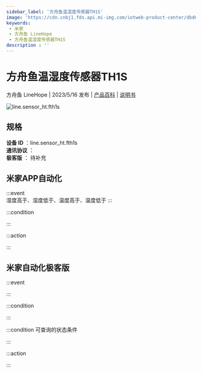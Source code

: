 ```yaml
---
sidebar_label: '方舟鱼温湿度传感器TH1S'
image: 'https://cdn.cnbj1.fds.api.mi-img.com/iotweb-product-center/dbd66e54f2e329f356824318d2d05c03_1661421486508.png?GalaxyAccessKeyId=AKVGLQWBOVIRQ3XLEW&Expires=9223372036854775807&Signature=+5G1ZKRK5rMCy3qOqehsP8JnoYQ='
keywords: 
 - 米家
 - 方舟鱼 LineHope
 - 方舟鱼温湿度传感器TH1S
description : ''
---
```

# 方舟鱼温湿度传感器TH1S

方舟鱼 LineHope | 2023/5/16 发布 | [产品百科](https://home.mi.com/webapp/content/baike/product/index.html?model=line.sensor_ht.fth1s/) | [说明书](https://home.mi.com/views/introduction.html?model=line.sensor_ht.fth1s&region=cn)

![line.sensor_ht.fth1s](https://cdn.cnbj1.fds.api.mi-img.com/iotweb-product-center/dbd66e54f2e329f356824318d2d05c03_1661421486508.png?GalaxyAccessKeyId=AKVGLQWBOVIRQ3XLEW&Expires=9223372036854775807&Signature=+5G1ZKRK5rMCy3qOqehsP8JnoYQ=)

## 规格  
> 
**设备 ID** ：line.sensor_ht.fth1s  
**通讯协议** ：  
**极客版**  ： 待补充 


## 米家APP自动化  

:::event  
湿度高于、湿度低于、温度高于、温度低于
:::

:::condition  

:::

:::action   

:::

## 米家自动化极客版  

:::event  

:::

:::condition  

:::

:::condition 可查询的状态条件  

:::

:::action  

:::

        
